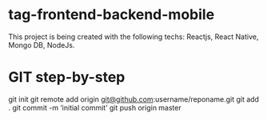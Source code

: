 # tag-frontend-backend-mobile
This project is being created with the following techs: Reactjs, React Native, Mongo DB, NodeJs.

# GIT step-by-step
git init
git remote add origin git@github.com:username/reponame.git
git add .
git commit -m ‘initial commit’
git push origin master
